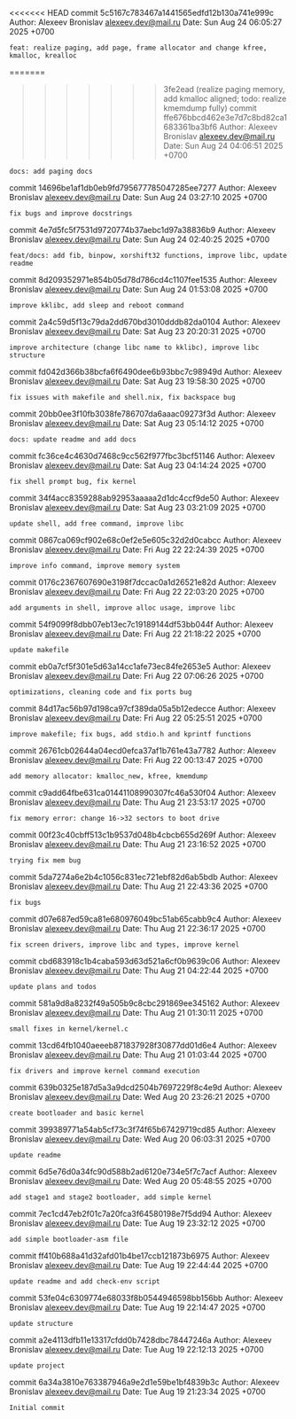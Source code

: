 <<<<<<< HEAD
commit 5c5167c783467a1441565edfd12b130a741e999c
Author: Alexeev Bronislav <alexeev.dev@mail.ru>
Date:   Sun Aug 24 06:05:27 2025 +0700

    feat: realize paging, add page, frame allocator and change kfree, kmalloc, krealloc

=======
>>>>>>> 3fe2ead (realize paging memory, add kmalloc aligned; todo: realize kmemdump fully)
commit ffe676bbcd462e3e7d7c8bd82ca1683361ba3bf6
Author: Alexeev Bronislav <alexeev.dev@mail.ru>
Date:   Sun Aug 24 04:06:51 2025 +0700

    docs: add paging docs

commit 14696be1af1db0eb9fd795677785047285ee7277
Author: Alexeev Bronislav <alexeev.dev@mail.ru>
Date:   Sun Aug 24 03:27:10 2025 +0700

    fix bugs and improve docstrings

commit 4e7d5fc5f7531d9720774b37aebc1d97a38836b9
Author: Alexeev Bronislav <alexeev.dev@mail.ru>
Date:   Sun Aug 24 02:40:25 2025 +0700

    feat/docs: add fib, binpow, xorshift32 functions, improve libc, update readme

commit 8d209352971e854b05d78d786cd4c1107fee1535
Author: Alexeev Bronislav <alexeev.dev@mail.ru>
Date:   Sun Aug 24 01:53:08 2025 +0700

    improve kklibc, add sleep and reboot command

commit 2a4c59d5f13c79da2dd670bd3010dddb82da0104
Author: Alexeev Bronislav <alexeev.dev@mail.ru>
Date:   Sat Aug 23 20:20:31 2025 +0700

    improve architecture (change libc name to kklibc), improve libc structure

commit fd042d366b38bcfa6f6490dee6b93bbc7c98949d
Author: Alexeev Bronislav <alexeev.dev@mail.ru>
Date:   Sat Aug 23 19:58:30 2025 +0700

    fix issues with makefile and shell.nix, fix backspace bug

commit 20bb0ee3f10fb3038fe786707da6aaac09273f3d
Author: Alexeev Bronislav <alexeev.dev@mail.ru>
Date:   Sat Aug 23 05:14:12 2025 +0700

    docs: update readme and add docs

commit fc36ce4c4630d7468c9cc562f977fbc3bcf51146
Author: Alexeev Bronislav <alexeev.dev@mail.ru>
Date:   Sat Aug 23 04:14:24 2025 +0700

    fix shell prompt bug, fix kernel

commit 34f4acc8359288ab92953aaaaa2d1dc4ccf9de50
Author: Alexeev Bronislav <alexeev.dev@mail.ru>
Date:   Sat Aug 23 03:21:09 2025 +0700

    update shell, add free command, improve libc

commit 0867ca069cf902e68c0ef2e5e605c32d2d0cabcc
Author: Alexeev Bronislav <alexeev.dev@mail.ru>
Date:   Fri Aug 22 22:24:39 2025 +0700

    improve info command, improve memory system

commit 0176c2367607690e3198f7dccac0a1d26521e82d
Author: Alexeev Bronislav <alexeev.dev@mail.ru>
Date:   Fri Aug 22 22:03:20 2025 +0700

    add arguments in shell, improve alloc usage, improve libc

commit 54f9099f8dbb07eb13ec7c19189144df53bb044f
Author: Alexeev Bronislav <alexeev.dev@mail.ru>
Date:   Fri Aug 22 21:18:22 2025 +0700

    update makefile

commit eb0a7cf5f301e5d63a14cc1afe73ec84fe2653e5
Author: Alexeev Bronislav <alexeev.dev@mail.ru>
Date:   Fri Aug 22 07:06:26 2025 +0700

    optimizations, cleaning code and fix ports bug

commit 84d17ac56b97d198ca97cf389da05a5b12edecce
Author: Alexeev Bronislav <alexeev.dev@mail.ru>
Date:   Fri Aug 22 05:25:51 2025 +0700

    improve makefile; fix bugs, add stdio.h and kprintf functions

commit 26761cb02644a04ecd0efca37af1b761e43a7782
Author: Alexeev Bronislav <alexeev.dev@mail.ru>
Date:   Fri Aug 22 00:13:47 2025 +0700

    add memory allocator: kmalloc_new, kfree, kmemdump

commit c9add64fbe631ca01441108990307fc46a530f04
Author: Alexeev Bronislav <alexeev.dev@mail.ru>
Date:   Thu Aug 21 23:53:17 2025 +0700

    fix memory error: change 16->32 sectors to boot drive

commit 00f23c40cbff513c1b9537d048b4cbcb655d269f
Author: Alexeev Bronislav <alexeev.dev@mail.ru>
Date:   Thu Aug 21 23:16:52 2025 +0700

    trying fix mem bug

commit 5da7274a6e2b4c1056c831ec721ebf82d6ab5bdb
Author: Alexeev Bronislav <alexeev.dev@mail.ru>
Date:   Thu Aug 21 22:43:36 2025 +0700

    fix bugs

commit d07e687ed59ca81e680976049bc51ab65cabb9c4
Author: Alexeev Bronislav <alexeev.dev@mail.ru>
Date:   Thu Aug 21 22:36:17 2025 +0700

    fix screen drivers, improve libc and types, improve kernel

commit cbd683918c1b4caba593d63d521a6cf0b9639c06
Author: Alexeev Bronislav <alexeev.dev@mail.ru>
Date:   Thu Aug 21 04:22:44 2025 +0700

    update plans and todos

commit 581a9d8a8232f49a505b9c8cbc291869ee345162
Author: Alexeev Bronislav <alexeev.dev@mail.ru>
Date:   Thu Aug 21 01:30:11 2025 +0700

    small fixes in kernel/kernel.c

commit 13cd64fb1040aeeeb871837928f30877dd01d6e4
Author: Alexeev Bronislav <alexeev.dev@mail.ru>
Date:   Thu Aug 21 01:03:44 2025 +0700

    fix drivers and improve kernel command execution

commit 639b0325e187d5a3a9dcd2504b7697229f8c4e9d
Author: Alexeev Bronislav <alexeev.dev@mail.ru>
Date:   Wed Aug 20 23:26:21 2025 +0700

    create bootloader and basic kernel

commit 399389771a54ab5cf73c3f74f65b67429719cd85
Author: Alexeev Bronislav <alexeev.dev@mail.ru>
Date:   Wed Aug 20 06:03:31 2025 +0700

    update readme

commit 6d5e76d0a34fc90d588b2ad6120e734e5f7c7acf
Author: Alexeev Bronislav <alexeev.dev@mail.ru>
Date:   Wed Aug 20 05:48:55 2025 +0700

    add stage1 and stage2 bootloader, add simple kernel

commit 7ec1cd47eb2f01c7a20fca3f64580198e7f5dd94
Author: Alexeev Bronislav <alexeev.dev@mail.ru>
Date:   Tue Aug 19 23:32:12 2025 +0700

    add simple bootloader-asm file

commit ff410b688a41d32afd01b4be17ccb121873b6975
Author: Alexeev Bronislav <alexeev.dev@mail.ru>
Date:   Tue Aug 19 22:44:44 2025 +0700

    update readme and add check-env script

commit 53fe04c6309774e68033f8b0544946598bb156bb
Author: Alexeev Bronislav <alexeev.dev@mail.ru>
Date:   Tue Aug 19 22:14:47 2025 +0700

    update structure

commit a2e4113dfb11e13317cfdd0b7428dbc78447246a
Author: Alexeev Bronislav <alexeev.dev@mail.ru>
Date:   Tue Aug 19 22:12:13 2025 +0700

    update project

commit 6a34a3810e763387946a9e2d1e59be1bf4839b3c
Author: Alexeev Bronislav <alexeev.dev@mail.ru>
Date:   Tue Aug 19 21:23:34 2025 +0700

    Initial commit
